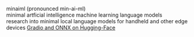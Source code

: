 minaiml (pronounced min-ai-ml)</br>
minimal artficial intelligence machine learning language models<br />
research into minimal local language models for handheld and other edge devices</a>
<a href="https://www.gradio.app/guides/Gradio-and-ONNX-on-Hugging-Face">Gradio and ONNX on Hugging-Face</a>
